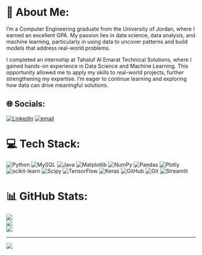 # 💫 About Me:
I’m a Computer Engineering graduate from the University of Jordan, where I earned an excellent GPA. My passion lies in data science, data analysis, and machine learning, particularly in using data to uncover patterns and build models that address real-world problems.

I completed an internship at Tahaluf Al Emarat Technical Solutions, where I gained hands-on experience in Data Science and Machine Learning. This opportunity allowed me to apply my skills to real-world projects, further strengthening my expertise. I’m eager to continue learning and exploring how data can drive meaningful solutions.


## 🌐 Socials:
[![LinkedIn](https://img.shields.io/badge/LinkedIn-%230077B5.svg?logo=linkedin&logoColor=white)](https://linkedin.com/in/https://www.linkedin.com/in/hamad-maghaireh-04052002h) [![email](https://img.shields.io/badge/Email-D14836?logo=gmail&logoColor=white)](mailto:maghairehhamad@gmail.com) 

# 💻 Tech Stack:
![Python](https://img.shields.io/badge/python-3670A0?style=flat&logo=python&logoColor=ffdd54) ![MySQL](https://img.shields.io/badge/mysql-4479A1.svg?style=flat&logo=mysql&logoColor=white) ![Java](https://img.shields.io/badge/java-%23ED8B00.svg?style=flat&logo=openjdk&logoColor=white) ![Matplotlib](https://img.shields.io/badge/Matplotlib-%23ffffff.svg?style=flat&logo=Matplotlib&logoColor=black) ![NumPy](https://img.shields.io/badge/numpy-%23013243.svg?style=flat&logo=numpy&logoColor=white) ![Pandas](https://img.shields.io/badge/pandas-%23150458.svg?style=flat&logo=pandas&logoColor=white) ![Plotly](https://img.shields.io/badge/Plotly-%233F4F75.svg?style=flat&logo=plotly&logoColor=white) ![scikit-learn](https://img.shields.io/badge/scikit--learn-%23F7931E.svg?style=flat&logo=scikit-learn&logoColor=white) ![Scipy](https://img.shields.io/badge/SciPy-%230C55A5.svg?style=flat&logo=scipy&logoColor=%white) ![TensorFlow](https://img.shields.io/badge/TensorFlow-%23FF6F00.svg?style=flat&logo=TensorFlow&logoColor=white) ![Keras](https://img.shields.io/badge/Keras-%23D00000.svg?style=flat&logo=Keras&logoColor=white) ![GitHub](https://img.shields.io/badge/github-%23121011.svg?style=flat&logo=github&logoColor=white) ![Git](https://img.shields.io/badge/git-%23F05033.svg?style=flat&logo=git&logoColor=white) ![Streamlit](https://img.shields.io/badge/Streamlit-%23FE4B4B.svg?style=flat&logo=streamlit&logoColor=white)
# 📊 GitHub Stats:
![](https://github-readme-stats.vercel.app/api?username=Hamad-Maghaireh&theme=transparent&hide_border=false&include_all_commits=true&count_private=true)<br/>
![](https://nirzak-streak-stats.vercel.app/?user=Hamad-Maghaireh&theme=transparent&hide_border=false)<br/>
![](https://github-readme-stats.vercel.app/api/top-langs/?username=Hamad-Maghaireh&theme=transparent&hide_border=false&include_all_commits=true&count_private=true&layout=compact)

---
[![](https://visitcount.itsvg.in/api?id=Hamad-Maghaireh&icon=2&color=1)](https://visitcount.itsvg.in)

<!-- Proudly created with GPRM ( https://gprm.itsvg.in ) -->
